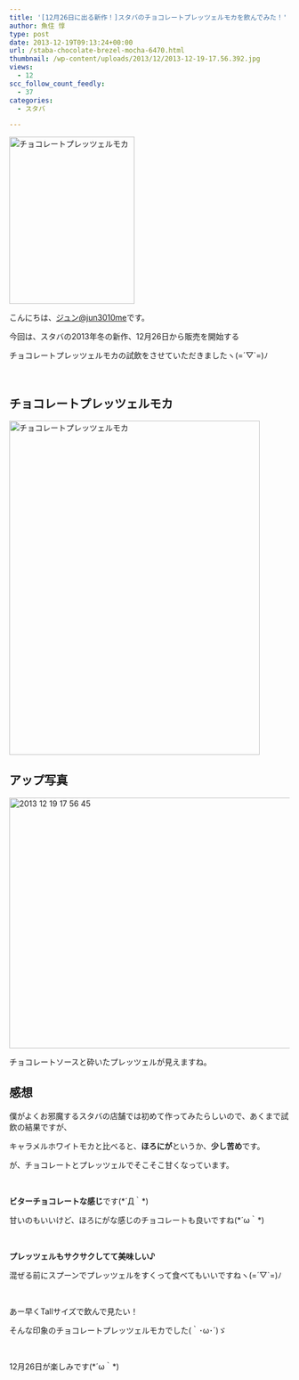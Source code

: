 ```yaml
---
title: '[12月26日に出る新作！]スタバのチョコレートプレッツェルモカを飲んでみた！'
author: 魚住 惇
type: post
date: 2013-12-19T09:13:24+00:00
url: /staba-chocolate-brezel-mocha-6470.html
thumbnail: /wp-content/uploads/2013/12/2013-12-19-17.56.392.jpg
views:
  - 12
scc_follow_count_feedly:
  - 37
categories:
  - スタバ

---
```

<img decoding="async" loading="lazy" title="2013-12-19 17.56.39.jpg" src="/wp-content/uploads/2013/12/2013-12-19-17.56.39.jpg" alt="チョコレートプレッツェルモカ" width="225" height="300" border="0" />

<!--more-->

こんにちは、[ジュン@jun3010me][1]です。

今回は、スタバの2013年冬の新作、12月26日から販売を開始する

チョコレートプレッツェルモカの試飲をさせていただきましたヽ(=´▽\`=)ﾉ

 

## チョコレートプレッツェルモカ

<img decoding="async" loading="lazy" title="2013-12-19 17.56.39.jpg" src="/wp-content/uploads/2013/12/2013-12-19-17.56.391.jpg" alt="チョコレートプレッツェルモカ" width="450" height="600" border="0" /> 

## アップ写真

<img decoding="async" loading="lazy" title="2013-12-19 17.56.45.jpg" src="/wp-content/uploads/2013/12/2013-12-19-17.56.45.jpg" alt="2013 12 19 17 56 45" width="600" height="450" border="0" /> 

チョコレートソースと砕いたプレッツェルが見えますね。

## 感想

僕がよくお邪魔するスタバの店舗では初めて作ってみたらしいので、あくまで試飲の結果ですが、

キャラメルホワイトモカと比べると、**ほろにが**というか、**少し苦め**です。

が、チョコレートとプレッツェルでそこそこ甘くなっています。

 

**ビターチョコレートな感じ**です(\*´Д｀\*)

甘いのもいいけど、ほろにがな感じのチョコレートも良いですね(\*´ω｀\*)

 

**プレッツェルもサクサクしてて美味しい♪**

混ぜる前にスプーンでプレッツェルをすくって食べてもいいですねヽ(=´▽\`=)ﾉ

 

あー早くTallサイズで飲んで見たい！

そんな印象のチョコレートプレッツェルモカでした(｀･ω･´)ゞ

 

12月26日が楽しみです(\*´ω｀\*)

 [1]: https://twitter.com/jun3010me